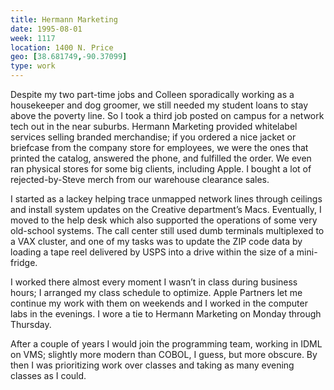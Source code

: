 ```yaml
---
title: Hermann Marketing
date: 1995-08-01
week: 1117
location: 1400 N. Price
geo: [38.681749,-90.37099]
type: work
---
```


Despite my two part-time jobs and Colleen sporadically working as a housekeeper and dog groomer, we still needed my student loans to stay above the poverty line. So I took a third job posted on campus for a network tech out in the near suburbs. Hermann Marketing provided whitelabel services selling branded merchandise; if you ordered a nice jacket or briefcase from the company store for employees, we were the ones that printed the catalog, answered the phone, and fulfilled the order. We even ran physical stores for some big clients, including Apple. I bought a lot of rejected-by-Steve merch from our warehouse clearance sales.

I started as a lackey helping trace unmapped network lines through ceilings and install system updates on the Creative department’s Macs. Eventually, I moved to the help desk which also supported the operations of some very old-school systems. The call center still used dumb terminals multiplexed to a VAX cluster, and one of my tasks was to update the ZIP code data by loading a tape reel delivered by USPS into a drive within the size of a mini-fridge.

I worked there almost every moment I wasn’t in class during business hours; I arranged my class schedule to optimize. Apple Partners let me continue my work with them on weekends and I worked in the computer labs in the evenings. I wore a tie to Hermann Marketing on Monday through Thursday.

After a couple of years I would join the programming team, working in IDML on VMS; slightly more modern than COBOL, I guess, but more obscure. By then I was prioritizing work over classes and taking as many evening classes as I could.
